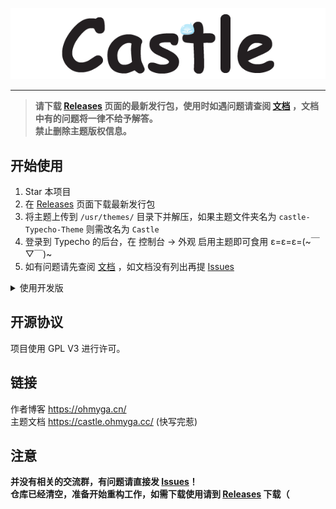 <p align="center">
  <img src="docs/static/img/banner.png">
</p>

---

> **请下载 [Releases](https://github.com/ohmyga233/castle-Typecho-Theme/releases) 页面的最新发行包，使用时如遇问题请查阅 [文档](https://castle.baka.show/) ，文档中有的问题将一律不给予解答。**
<br>**禁止删除主题版权信息。**

## 开始使用
1. Star 本项目
2. 在 [Releases](https://github.com/ohmyga233/castle-Typecho-Theme/releases) 页面下载最新发行包
3. 将主题上传到 `/usr/themes/` 目录下并解压，如果主题文件夹名为 `castle-Typecho-Theme` 则需改名为 `Castle`
4. 登录到 Typecho 的后台，在 控制台 -> 外观 启用主题即可食用 ε=ε=ε=(\~￣▽￣)\~
5. 如有问题请先查阅 [文档](https://castle.baka.show/) ，如文档没有列出再提 [Issues](https://github.com/ohmyga233/castle-Typecho-Theme/issues)

<details><summary>使用开发版</summary>

直接下载仓库，或者使用 git 命令行进行克隆
```git
$ git clone https://github.com/ohmyga233/castle-Typecho-Theme
```

> 开发版为实时打包上传版本，不推荐使用，因为可能会存在一些不稳定因素。<br>
如果你在使用开发版时出现任何问题请在 [issues](https://github.com/ohmyga233/castle-Typecho-Theme/issues) 提出。

</details>

## 开源协议
项目使用 GPL V3 进行许可。

## 链接
作者博客 https://ohmyga.cn/<br>
主题文档 https://castle.ohmyga.cc/ (快写完惹)

## 注意
**并没有相关的交流群，有问题请直接发 [Issues](https://github.com/ohmyga233/castle-Typecho-Theme/issues)！**<br>
**仓库已经清空，准备开始重构工作，如需下载使用请到 [Releases](https://github.com/ohmyga233/castle-Typecho-Theme/releases) 下载（**
